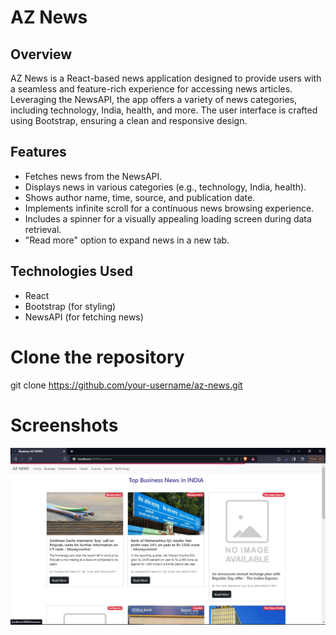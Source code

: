# AZ News

## Overview

AZ News is a React-based news application designed to provide users with a seamless and feature-rich experience for accessing news articles. Leveraging the NewsAPI, the app offers a variety of news categories, including technology, India, health, and more. The user interface is crafted using Bootstrap, ensuring a clean and responsive design.

## Features

- Fetches news from the NewsAPI.
- Displays news in various categories (e.g., technology, India, health).
- Shows author name, time, source, and publication date.
- Implements infinite scroll for a continuous news browsing experience.
- Includes a spinner for a visually appealing loading screen during data retrieval.
- "Read more" option to expand news in a new tab.

## Technologies Used

- React
- Bootstrap (for styling)
- NewsAPI (for fetching news)


# Clone the repository
git clone https://github.com/your-username/az-news.git


# Screenshots


![Alt text](<src/Components/Screenshots/Screenshot (90).png>)





